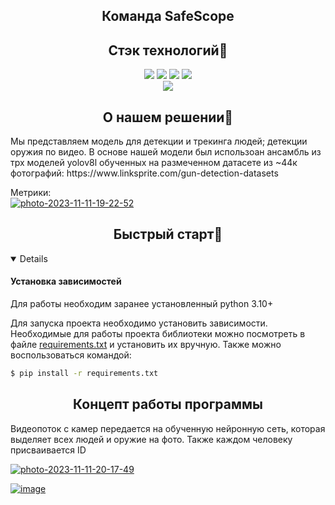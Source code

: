 ## <div align="center">Команда SafeScope</div>

## <div align="center">Стэк технологий📑</div>
<div align="center">
  <a href="https://www.python.org/doc/"><img src="https://img.shields.io/badge/python-3670A0?style=for-the-badge&logo=python&logoColor=ffdd54"></a>
  <a href="https://pytorch.org/docs/stable/index.html"><img src="https://img.shields.io/badge/PyTorch-%23EE4C2C.svg?style=for-the-badge&logo=PyTorch&logoColor=white"></a>
  <a href="https://opencv.github.io/cvat/docs/"><img src="https://img.shields.io/badge/opencv-%23white.svg?style=for-the-badge&logo=opencv&logoColor=white"></a>
  <a href="https://www.djangoproject.com/"><img src="https://img.shields.io/badge/django-%23white.svg?style=for-the-badge&logo=django&logoColor=white"></a>
  <br>
  <a href="https://github.com/ultralytics/ultralytics/actions/workflows/ci.yaml"><img src="https://github.com/ultralytics/ultralytics/actions/workflows/ci.yaml/badge.svg"></a>
</div>

## <div align="center">О нашем решении📝</div>
<p>Мы представляем модель для детекции и трекинга людей; детекции оружия по видео. В основе нашей модели был использоан ансамбль из трх моделей yolov8l обученных на размеченном датасете из ~44к фотографий: https://www.linksprite.com/gun-detection-datasets


Метрики:
<br>
<a href="https://ibb.co/V3jGsXC"><img src="https://i.ibb.co/vDwWS2d/photo-2023-11-11-19-22-52.jpg" alt="photo-2023-11-11-19-22-52" border="0"></a>
</p>


## <div align="center">Быстрый старт🎢</div>
<details open>
  
#### Установка зависимостей
<p>
Для работы необходим заранее установленный python 3.10+
</p>

<p>
Для запуска проекта необходимо установить зависимости. Необходимые для работы проекта библиотеки можно посмотреть в файле <a href="https://github.com/st43r/GarbageCounter/blob/main/requirements.txt">requirements.txt</a> и установить их вручную. Также можно воспользоваться командой:
</p>
  
```bash
$ pip install -r requirements.txt
```

</details>

## <div align="center">Концепт работы программы</div>
<p>
  Видеопоток с камер передается на обученную нейронную сеть, которая выделяет всех людей и оружие на фото. Также каждом человеку присваивается ID

<a href="https://ibb.co/mynycrR"><img src="https://i.ibb.co/hdGdmxg/photo-2023-11-11-20-17-49.jpg" alt="photo-2023-11-11-20-17-49" border="0"></a>

<a href="https://ibb.co/ysX1Xm1"><img src="https://i.ibb.co/s32G2pG/image.png" alt="image" border="0"></a>
